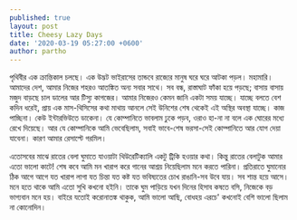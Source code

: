 ```yaml
---
published: true
layout: post
title: Cheesy Lazy Days
date: '2020-03-19 05:27:00 +0600'
author: partho
---
```


পৃথিবীর এক ক্রান্তিকাল চলছে। এক উদ্ভট ভাইরাসের তান্ডবে রাজ্যের মানুষ ঘরে ঘরে আটকা পড়ল। মহামারি। আমাদের দেশ, আমার নিজের শহরও আতঙ্কিত অন্য সবার সাথে। সব বন্ধ, রাস্তাঘাট ফাঁকা হয়ে পড়ছে; বাসায় বাসায় মজুদ বাড়ছে চাল ডালের আর টিস্যু কাগজের। 
আমার নিজেরও কেমন জানি একটা সময় যাচ্ছে। যাচ্ছে বলতে বেশ কদিন ধরেই, প্রায় এক মাস-থিসিসের কথা মাথায় আনলে সেই উনিশের শেষ থেকেই এই অস্থির অবস্থা যাচ্ছে। কাজ পাচ্ছিনা। কেউ ইন্টারভিউতে ডাকেনা। যে কোম্পানিতে ভাবলাম ঢুকে পড়ব, ওরাও হা-না না বলে এক ঘোরের মধ্যে রেখে দিয়েছে। আর যে কোম্পানিকে আমি ভেবেছিলাম, সবাই ভাবে-শেষ ভরসা-সেই কোম্পানিতে আর যোগ দেয়া যাবেনা। কারণ আমার রেসাল্টে গরমিল। 

এতোসবের মাঝে রাতের বেলা ঘুমাতে যাওয়াটা থিউরেটিক্যালি একটু ট্রিকি হওয়ার কথা। কিন্তু রাতের বেলাটুক আমার এতো ভালো কাটে! শেষ কবে আমি মন খারাপ করে গানের আশ্রয় নিয়েছিলাম মনে করতে পারিনা। প্রতিরাতে ঘুমানোর ঠিক আগে আগে যত খারাপ লাগা যত চিন্তা যত কষ্ট যত ভবিষ্যতের চোখ রাঙানি-সব উবে যায়। সব শান্ত হয়ে আসে। মনে হতে থাকে আমি এতো সুখি কখনো হইনি। তাকে ঘুম পাড়িয়ে যখন দিনের হিসাব কষতে বসি, নিজেকে বড় ভাগ্যবান মনে হয়। বাইরে যতোই করোনাতঙ্ক থাকুক, আমি ভালো আছি, বোধহয় এরচে' কখনোই বেশি ভালো ছিলাম না কোনোদিন। 